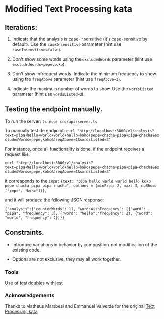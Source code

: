 # Modified Text Processing kata

## Iterations:

1. Indicate that the analysis is case-insensitive (it's case-sensitive by default). Use the `caseInsensitive` parameter (hint
   use `caseInsensitive=false`).

2. Don't show some words using the `excludedWords` parameter (hint use
   `excludedWords=pepe,koko`).

3. Don't show infrequent words. Indicate the minimum frequency to show using the `freqAbove` parameter (hint use
   `freqAbove=3`).

4. Indicate the maximum number of words to show. Use the `wordsListed` parameter  (hint use `wordsListed=2`).

## Testing the endpoint manually.

   To run the server: `ts-node src/api/server.ts`

   To manually test de endpoint:
   `curl "http://localhost:3000/v1/analysis?text=pipa+hello+world+world+hello+koko+pepe+chacha+pipa+pipa+chacha&excludedWords=pepe,koko&freqAbove=1&wordsListed=3"`

For instance, once all functionality is done, if the endpoint receives a request like:

`curl "http://localhost:3000/v1/analysis?text=pipa+hello+world+world+hello+koko+pepe+chacha+pipa+pipa+chacha&excludedWords=pepe,koko&freqAbove=1&wordsListed=3"`

it corresponds to the `Input`
`{text: "pipa hello world world hello koko pepe chacha pipa pipa chacha", options = {minFreq: 2, max: 3, noShow: ["pepe", "koko"]}}`,

and it will produce the following JSON response:

`{"analysis":{"countedWords": 11, "wordsWithFrequency": [{"word": "pipa", "frequency": 3}, {"word": "hello","frequency": 2}, {"word": "world", "frequency": 2}]}}`

## Constraints.

- Introduce variations in behavior by composition, not modification of the existing code.

- Options are not exclusive, they may all work together.

### Tools

[Use of test doubles with jest](https://gist.github.com/trikitrok/c35768c3f67e10f4f0c6ecb0320e64d7)

### Acknowledgements

Thanks to Matheus Marabesi and Emmanuel Valverde for the
original [Text Processing kata](https://www.codurance.com/katas/text-processing).
